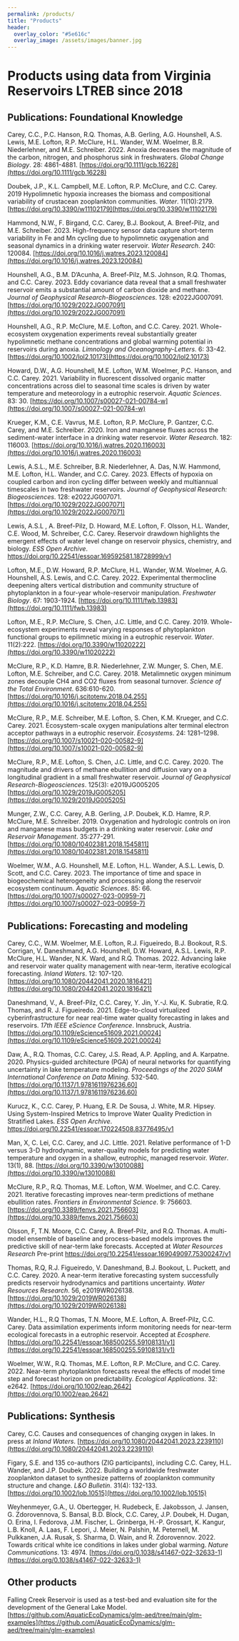 ```yaml
---
permalink: /products/
title: "Products"
header:
  overlay_color: "#5e616c"
  overlay_image: /assets/images/banner.jpg
---
```

# Products using data from Virginia Reservoirs LTREB since 2018

## Publications: Foundational Knowledge

Carey, C.C., P.C. Hanson, R.Q. Thomas, A.B. Gerling, A.G. Hounshell, A.S. Lewis, M.E. Lofton, R.P. McClure, H.L. Wander, W.M. Woelmer, B.R. Niederlehner, and M.E. Schreiber. 2022. Anoxia decreases the magnitude of the carbon, nitrogen, and phosphorus sink in freshwaters. *Global Change Biology*. 28: 4861-4881. [https://doi.org/10.1111/gcb.16228](https://doi.org/10.1111/gcb.16228)

Doubek, J.P., K.L. Campbell, M.E. Lofton, R.P. McClure, and C.C. Carey. 2019 Hypolimnetic hypoxia increases the biomass and compositional variability of crustacean zooplankton communities. *Water*. 11(10):2179. [https://doi.org/10.3390/w11102179](https://doi.org/10.3390/w11102179)

Hammond, N.W., F. Birgand, C.C. Carey, B.J. Bookout, A. Breef-Pilz, and M.E. Schreiber. 2023. High-frequency sensor data capture short-term variability in Fe and Mn cycling due to hypolimnetic oxygenation and seasonal dynamics in a drinking water reservoir. *Water Research*. 240: 120084. [https://doi.org/10.1016/j.watres.2023.120084](https://doi.org/10.1016/j.watres.2023.120084)

Hounshell, A.G., B.M. D’Acunha, A. Breef-Pilz, M.S. Johnson, R.Q. Thomas, and C.C. Carey. 2023. Eddy covariance data reveal that a small freshwater reservoir emits a substantial amount of carbon dioxide and methane. *Journal of Geophysical Research-Biogeosciences*. 128: e2022JG007091. [https://doi.org/10.1029/2022JG007091](https://doi.org/10.1029/2022JG007091)

Hounshell, A.G., R.P. McClure, M.E. Lofton, and C.C. Carey. 2021. Whole-ecosystem oxygenation experiments reveal substantially greater hypolimnetic methane concentrations and global warming potential in reservoirs during anoxia. *Limnology and Oceanography-Letters*. 6: 33-42. [https://doi.org/10.1002/lol2.10173](https://doi.org/10.1002/lol2.10173)

Howard, D.W., A.G. Hounshell, M.E. Lofton, W.M. Woelmer, P.C. Hanson, and C.C. Carey. 2021. Variability in fluorescent dissolved organic matter concentrations across diel to seasonal time scales is driven by water temperature and meteorology in a eutrophic reservoir. *Aquatic Sciences*. 83: 30. [https://doi.org/10.1007/s00027-021-00784-w](https://doi.org/10.1007/s00027-021-00784-w)

Krueger, K.M., C.E. Vavrus, M.E. Lofton, R.P. McClure, P. Gantzer, C.C. Carey, and M.E. Schreiber. 2020. Iron and manganese fluxes across the sediment-water interface in a drinking water reservoir. *Water Research*. 182: 116003. [https://doi.org/10.1016/j.watres.2020.116003](https://doi.org/10.1016/j.watres.2020.116003) 

Lewis, A.S.L., M.E. Schreiber, B.R. Niederlehner, A. Das, N.W. Hammond, M.E. Lofton, H.L. Wander, and C.C. Carey. 2023. Effects of hypoxia on coupled carbon and iron cycling differ between weekly and multiannual timescales in two freshwater reservoirs. *Journal of Geophysical Research: Biogeosciences*. 128: e2022JG007071. [https://doi.org/10.1029/2022JG007071](https://doi.org/10.1029/2022JG007071) 

Lewis, A.S.L , A. Breef-Pilz, D. Howard, M.E. Lofton, F. Olsson, H.L. Wander, C.E. Wood, M. Schreiber, C.C. Carey. Reservoir drawdown highlights the emergent effects of water level change on reservoir physics, chemistry, and biology. *ESS Open Archive*. <https://doi.org/10.22541/essoar.169592581.18728999/v1>

Lofton, M.E., D.W. Howard, R.P. McClure, H.L. Wander, W.M. Woelmer, A.G. Hounshell, A.S. Lewis, and C.C. Carey. 2022. Experimental thermocline deepening alters vertical distribution and community structure of phytoplankton in a four-year whole-reservoir manipulation. *Freshwater Biology*. 67: 1903-1924. [https://doi.org/10.1111/fwb.13983](https://doi.org/10.1111/fwb.13983) 

Lofton, M.E., R.P. McClure, S. Chen, J.C. Little, and C.C. Carey. 2019. Whole-ecosystem experiments reveal varying responses of phytoplankton functional groups to epilimnetic mixing in a eutrophic reservoir. *Water*. 11(2):222. [https://doi.org/10.3390/w11020222](https://doi.org/10.3390/w11020222)

McClure, R.P., K.D. Hamre, B.R. Niederlehner, Z.W. Munger, S. Chen, M.E. Lofton, M.E. Schreiber, and C.C. Carey. 2018. Metalimnetic oxygen minimum zones decouple CH4 and CO2 fluxes from seasonal turnover. *Science of the Total Environment*. 636:610-620. [https://doi.org/10.1016/j.scitotenv.2018.04.255](https://doi.org/10.1016/j.scitotenv.2018.04.255)

McClure, R.P., M.E. Schreiber, M.E. Lofton, S. Chen, K.M. Krueger, and C.C. Carey. 2021. Ecosystem-scale oxygen manipulations alter terminal electron acceptor pathways in a eutrophic reservoir. *Ecosystems*. 24: 1281–1298. [https://doi.org/10.1007/s10021-020-00582-9](https://doi.org/10.1007/s10021-020-00582-9)

McClure, R.P., M.E. Lofton, S. Chen, J.C. Little, and C.C. Carey. 2020. The magnitude and drivers of methane ebullition and diffusion vary on a longitudinal gradient in a small freshwater reservoir. *Journal of Geophysical Research-Biogeosciences*. 125(3): e2019JG005205 [https://doi.org/10.1029/2019JG005205](https://doi.org/10.1029/2019JG005205)

Munger, Z.W., C.C. Carey, A.B. Gerling, J.P. Doubek, K.D. Hamre, R.P. McClure, M.E. Schreiber. 2019. Oxygenation and hydrologic controls on iron and manganese mass budgets in a drinking water reservoir. *Lake and Reservoir Management*. 35:277-291. [https://doi.org/10.1080/10402381.2018.1545811](https://doi.org/10.1080/10402381.2018.1545811)

Woelmer, W.M., A.G. Hounshell, M.E. Lofton, H.L. Wander, A.S.L. Lewis, D. Scott, and C.C. Carey. 2023. The importance of time and space in biogeochemical heterogeneity and processing along the reservoir ecosystem continuum. *Aquatic Sciences*. 85: 66. [https://doi.org/10.1007/s00027-023-00959-7](https://doi.org/10.1007/s00027-023-00959-7)

## Publications: Forecasting and modeling

Carey, C.C., W.M. Woelmer, M.E. Lofton, R.J. Figueiredo, B.J. Bookout, R.S. Corrigan, V. Daneshmand, A.G. Hounshell, D.W. Howard, A.S.L. Lewis, R.P. McClure, H.L. Wander, N.K. Ward, and R.Q. Thomas. 2022. Advancing lake and reservoir water quality management with near-term, iterative ecological forecasting. *Inland Waters*. 12: 107-120. [https://doi.org/10.1080/20442041.2020.1816421](https://doi.org/10.1080/20442041.2020.1816421)

Daneshmand, V., A. Breef-Pilz, C.C. Carey, Y. Jin, Y.-J. Ku, K. Subratie, R.Q. Thomas, and R. J. Figueiredo. 2021. Edge-to-cloud virtualized cyberinfrastructure for near real-time water quality forecasting in lakes and reservoirs. *17th IEEE eScience Conference*. Innsbruck, Austria. [https://doi.org/10.1109/eScience51609.2021.00024](https://doi.org/10.1109/eScience51609.2021.00024)

Daw, A., R.Q. Thomas, C.C. Carey, J.S. Read, A.P. Appling, and A. Karpatne. 2020. Physics-guided architecture (PGA) of neural networks for quantifying uncertainty in lake temperature modeling. *Proceedings of the 2020 SIAM International Conference on Data Mining*. 532-540. [https://doi.org/10.1137/1.9781611976236.60](https://doi.org/10.1137/1.9781611976236.60)

Kurucz, K., C.C. Carey, P. Huang, E.R. De Sousa, J. White, M.R. Hipsey. Using System-Inspired Metrics to Improve Water Quality Prediction in Stratified Lakes. *ESS Open Archive*. <https://doi.org/10.22541/essoar.170224508.83776495/v1>

Man, X, C. Lei, C.C. Carey, and J.C. Little. 2021. Relative performance of 1-D versus 3-D hydrodynamic, water-quality models for predicting water temperature and oxygen in a shallow, eutrophic, managed reservoir. *Water*. 13(1), 88. [https://doi.org/10.3390/w13010088](https://doi.org/10.3390/w13010088) 

McClure, R.P., R.Q. Thomas, M.E. Lofton, W.M. Woelmer, and C.C. Carey. 2021. Iterative forecasting improves near-term predictions of methane ebullition rates. *Frontiers in Environmental Science*. 9: 756603. [https://doi.org/10.3389/fenvs.2021.756603](https://doi.org/10.3389/fenvs.2021.756603) 

Olsson, F, T.N. Moore, C.C. Carey, A. Breef-Pilz, and R.Q. Thomas. A multi-model ensemble of baseline and process-based models improves the predictive skill of near-term lake forecasts. Accepted at *Water Resources Research* Pre-print <https://doi.org/10.22541/essoar.169049097.75300247/v1>

Thomas, R.Q, R.J. Figueiredo, V. Daneshmand, B.J. Bookout, L. Puckett, and C.C. Carey. 2020. A near-term iterative forecasting system successfully predicts reservoir hydrodynamics and partitions uncertainty. *Water Resources Research*. 56, e2019WR026138. [https://doi.org/10.1029/2019WR026138](https://doi.org/10.1029/2019WR026138)

Wander, H.L., R.Q Thomas, T.N. Moore, M.E. Lofton, A. Breef-Pilz, C.C. Carey. Data assimilation experiments inform monitoring needs for near-term ecological forecasts in a eutrophic reservoir. Accepted at *Ecosphere.* [https://doi.org/10.22541/essoar.168500255.59108131/v1](https://doi.org/10.22541/essoar.168500255.59108131/v1)

Woelmer, W.W., R.Q. Thomas, M.E. Lofton, R.P. McClure, and C.C. Carey. 2022. Near-term phytoplankton forecasts reveal the effects of model time step and forecast horizon on predictability. *Ecological Applications*. 32: e2642. [https://doi.org/10.1002/eap.2642](https://doi.org/10.1002/eap.2642) 

## Publications: Synthesis

Carey, C.C. Causes and consequences of changing oxygen in lakes. In press at *Inland Waters*. [https://doi.org/10.1080/20442041.2023.2239110](https://doi.org/10.1080/20442041.2023.2239110)

Figary, S.E. and 135 co-authors (ZIG participants), including C.C. Carey, H.L. Wander, and J.P. Doubek. 2022. Building a worldwide freshwater zooplankton dataset to synthesize patterns of zooplankton community structure and change. *L&O Bulletin*. 31(4): 132-133. [https://doi.org/10.1002/lob.10515](https://doi.org/10.1002/lob.10515) 

Weyhenmeyer, G.A., U. Obertegger, H. Rudebeck, E. Jakobsson, J. Jansen, G. Zdorovennova, S. Bansal, B.D. Block, C.C. Carey, J.P. Doubek, H. Dugan, O. Erina, I. Fedorova, J.M. Fischer, L. Grinberga, H.-P. Grossart, K. Kangur, L.B. Knoll, A. Laas, F. Lepori, J. Meier, N. Palshin, M. Peternell, M. Pulkkanen, J.A. Rusak, S. Sharma, D. Wain, and R. Zdorovennov. 2022. Towards critical white ice conditions in lakes under global warming. *Nature Communications*. 13: 4974. [https://doi.org/0.1038/s41467-022-32633-1](https://doi.org/0.1038/s41467-022-32633-1)

## Other products

Falling Creek Reservoir is used as a test-bed and evaluation site for the development of the General Lake Model. [https://github.com/AquaticEcoDynamics/glm-aed/tree/main/glm-examples](https://github.com/AquaticEcoDynamics/glm-aed/tree/main/glm-examples)
